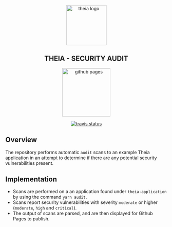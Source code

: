 <div align='center'>
<br />
<img src='https://raw.githubusercontent.com/theia-ide/security-audit/master/assets/logo.svg?sanitize=true' alt='theia logo' width='125'>

<h2>THEIA - SECURITY AUDIT</h2>

<div>

[<img src="https://raw.githubusercontent.com/theia-ide/security-audit/master/assets/gh-pages.png" alt="github pages" width="150px"/>](https://theia-ide.github.io/security-audit/)

[<img src="https://api.travis-ci.com/theia-ide/security-audit.svg?branch=master" alt="travis status"/>](https://travis-ci.com/theia-ide/security-audit/builds)

</div>


</div>

## Overview

The repository performs automatic `audit` scans to an example Theia application in an attempt
to determine if there are any potential security vulnerabilities present.

## Implementation
- Scans are performed on a an application found under `theia-application` by using the command
`yarn audit`.
- Scans report security vulnerabilities with severity `moderate` or higher (`moderate`, `high` and `critical`).
- The output of scans are parsed, and are then displayed for Github Pages to publish.
